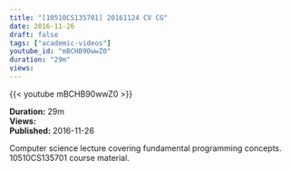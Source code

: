 ```yaml
---
title: "[10510CS135701] 20161124 CV CG"
date: 2016-11-26
draft: false
tags: ["academic-videos"]
youtube_id: "mBCHB90wwZ0"
duration: "29m"
views: 
---
```


{{< youtube mBCHB90wwZ0 >}}

**Duration:** 29m  
**Views:**   
**Published:** 2016-11-26

Computer science lecture covering fundamental programming concepts. 10510CS135701 course material.
